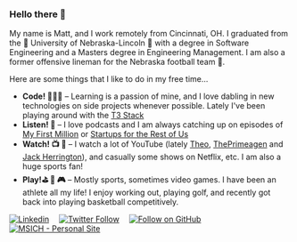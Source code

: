 ### Hello there 👋
My name is Matt, and I work remotely from Cincinnati, OH. I graduated from the 🌽 University of Nebraska-Lincoln 🌽 with a degree in Software Engineering and a Masters degree in Engineering Management. I am also a former offensive lineman for the Nebraska football team 🏈.

Here are some things that I like to do in my free time...
- **Code! 👨🏼‍💻** – Learning is a passion of mine, and I love dabling in new technologies on side projects whenever possible. Lately I've been playing around with the [T3 Stack](https://create.t3.gg/)
- **Listen! 🎵** – I love podcasts and I am always catching up on episodes of [My First Million](https://www.mfmpod.com/) or [Startups for the Rest of Us](https://www.startupsfortherestofus.com/)
- **Watch! 📺 🏈** – I watch a lot of YouTube (lately [Theo](https://www.youtube.com/@t3dotgg), [ThePrimeagen](https://www.youtube.com/c/ThePrimeagen) and [Jack Herrington](https://www.youtube.com/c/JackHerrington)), and casually some shows on Netflix, etc. I am also a huge sports fan!
- **Play!⛳️ 🏀 🎮** – Mostly sports, sometimes video games. I have been an athlete all my life! I enjoy working out, playing golf, and recently got back into playing basketball competitively.

[![Linkedin](https://img.shields.io/badge/LinkedIn-0077B5?style=for-the-badge&logo=linkedin&logoColor=white)](https://www.linkedin.com/in/msichterman)&emsp;
[![Twitter Follow](https://img.shields.io/twitter/follow/mattsichterman?style=for-the-badge)](https://twitter.com/mattsichterman)&emsp;
[![Follow on GitHub](https://img.shields.io/github/followers/msichterman?label=Follow%20on%20Github&style=for-the-badge)](https://github.com/msichterman)&emsp;
[![MSICH - Personal Site](https://img.shields.io/badge/MSICH-Personal%20Site-0892d0?style=for-the-badge)](https://msich.dev/)&emsp;

